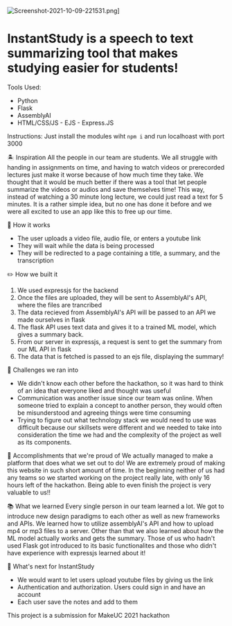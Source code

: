 ![Screenshot-2021-10-09-221531.png](https://i.postimg.cc/nz2Md0zj/Screenshot-2021-10-09-221531.png)]

# InstantStudy is a speech to text summarizing tool that makes studying easier for students!
  
  Tools Used:
  - Python
  - Flask
  - AssemblyAI
   - HTML/CSS/JS
    - EJS
    - Express.JS
  
Instructions:
Just install the modules wiht `npm i` and run localhoast with port 3000
  
 
🏝️ Inspiration
 All the people in our team are students. We all struggle with handing in assignments on time, and having to watch videos or prerecorded lectures just make it worse because of how much time they take. We thought that it would be much better if there was a tool that let people summarize the videos or audios and save themselves time! This way, instead of watching a 30 minute long lecture, we could just read a text for 5 minutes. It is a rather simple idea, but no one has done it before and we were all excited to use an app like this to free up our time.

🔖 How it works
 * The user uploads a video file, audio file, or enters a youtube link
* They will wait while the data is being processed
* They will be redirected to a page containing a title, a summary, and the transcription 

✏️ How we built it
1. We used expressjs for the backend
2. Once the files are uploaded, they will be sent to AssemblyAI's API, where the files are trancribed
3. The data recieved from AssemblyAI's API will be passed to an API we made ourselves in flask
4. The flask API uses text data and gives it to a trained ML model, which gives a summary back.
5. From our server in expressjs, a request is sent to get the summary from our ML API in flask
6. The data that is fetched is passed to an ejs file, displaying the summary!

🚨 Challenges we ran into
* We didn't know each other before the hackathon, so it was hard to think of an idea that everyone liked and thought was useful
* Communication was another issue since our team was online. When someone tried to explain a concept to another person, they would often be misunderstood and agreeing things were time consuming
* Trying to figure out what technology stack we would need to use was difficult because our skillsets were different and we needed to take into consideration the time we had and the complexity of the project as well as its components. 

🤩 Accomplishments that we're proud of
 We actually managed to make a platform that does what we set out to do! We are extremely proud of making this website in such short amount of time. In the beginning neither of us had any teams so we started working on the project really late, with only 16 hours left of the hackathon. Being able to even finish the project is very valuable to us!!

📚 What we learned
Every single person in our team learned a lot. We got to introduce new design paradigms to each other as well as new frameworks and APIs. We learned how to utilize assemblyAI's API and how to upload mp4 or mp3 files to a server. Other than that we also learned about how the ML model actually works and gets the summary. Those of us who hadn't used Flask got introduced to its basic functionalites and those who didn't have experience with expressjs learned about it!

💭 What's next for InstantStudy
* We would want to let users upload youtube files by giving us the link
* Authentication and authorization. Users could sign in and have an account
* Each user save the notes and add to them


This project is a submission for MakeUC 2021 hackathon
